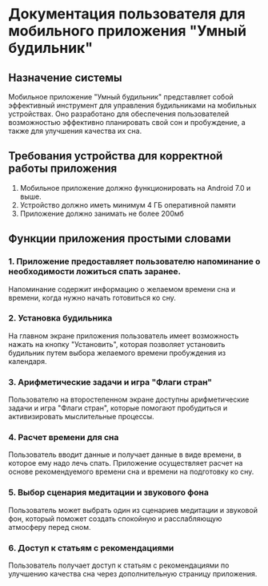 # Документация пользователя для мобильного приложения "Умный будильник"

## Назначение системы

Мобильное приложение "Умный будильник" представляет собой эффективный инструмент для управления будильниками на мобильных устройствах. Оно разработано для обеспечения пользователей возможностью эффективно планировать свой сон и пробуждение, а также для улучшения качества их сна.

## Требования устройства для корректной работы приложения

1. Мобильное приложение должно функционировать на Android 7.0 и выше. 
2. Устройство должно иметь минимум 4 ГБ оперативной памяти
3. Приложение должно занимать не более 200мб

## Функции приложения простыми словами

### 1. Приложение предоставляет пользователю напоминание о необходимости ложиться спать заранее.
 Напоминание содержит информацию о желаемом времени сна и времени, когда нужно начать готовиться ко сну.
### 2. Установка будильника
На главном экране приложения пользователь имеет возможность нажать на кнопку "Установить", которая позволяет установить будильник путем выбора желаемого времени пробуждения из календаря.
### 3. Арифметические задачи и игра "Флаги стран"
Пользователю на второстепенном экране доступны арифметические задачи и игра "Флаги стран", которые помогают пробудиться и активизировать мыслительные процессы.
### 4. Расчет времени для сна
Пользователь вводит данные и получает данные в виде времени, в которое ему надо лечь спать. Приложение осуществляет расчет на основе рекомендуемого времени сна и времени на подготовку ко сну.
### 5. Выбор сценария медитации и звукового фона
Пользователь может выбрать один из сценариев медитации и звуковой фон, который поможет создать спокойную и расслабляющую атмосферу перед сном.

### 6. Доступ к статьям с рекомендациями
Пользователь получает доступ к статьям с рекомендациями по улучшению качества сна через дополнительную страницу приложения.
